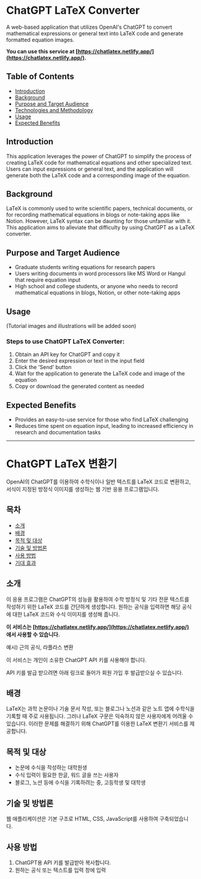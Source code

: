 # ChatGPT LaTeX Converter

A web-based application that utilizes OpenAI's ChatGPT to convert mathematical expressions or general text into LaTeX code and generate formatted equation images.

**You can use this service at [https://chatlatex.netlify.app/](https://chatlatex.netlify.app/).**


## Table of Contents

- [Introduction](#introduction)
- [Background](#background)
- [Purpose and Target Audience](#purpose-and-target-audience)
- [Technologies and Methodology](#technologies-and-methodology)
- [Usage](#usage)
- [Expected Benefits](#expected-benefits)

## Introduction

This application leverages the power of ChatGPT to simplify the process of creating LaTeX code for mathematical equations and other specialized text. Users can input expressions or general text, and the application will generate both the LaTeX code and a corresponding image of the equation.

## Background

LaTeX is commonly used to write scientific papers, technical documents, or for recording mathematical equations in blogs or note-taking apps like Notion. However, LaTeX syntax can be daunting for those unfamiliar with it. This application aims to alleviate that difficulty by using ChatGPT as a LaTeX converter.

## Purpose and Target Audience

- Graduate students writing equations for research papers
- Users writing documents in word processors like MS Word or Hangul that require equation input
- High school and college students, or anyone who needs to record mathematical equations in blogs, Notion, or other note-taking apps

## Usage

(Tutorial images and illustrations will be added soon)

### Steps to use ChatGPT LaTeX Converter:

1. Obtain an API key for ChatGPT and copy it
2. Enter the desired expression or text in the input field
3. Click the 'Send' button
4. Wait for the application to generate the LaTeX code and image of the equation
5. Copy or download the generated content as needed

## Expected Benefits

- Provides an easy-to-use service for those who find LaTeX challenging
- Reduces time spent on equation input, leading to increased efficiency in research and documentation tasks

---

# ChatGPT LaTeX 변환기

OpenAI의 ChatGPT를 이용하여 수학식이나 일반 텍스트를 LaTeX 코드로 변환하고, 서식이 지정된 방정식 이미지를 생성하는 웹 기반 응용 프로그램입니다.

## 목차

- [소개](#소개)
- [배경](#배경)
- [목적 및 대상](#목적-및-대상)
- [기술 및 방법론](#기술-및-방법론)
- [사용 방법](#사용-방법)
- [기대 효과](#기대-효과)

## 소개

이 응용 프로그램은 ChatGPT의 성능을 활용하여 수학 방정식 및 기타 전문 텍스트를 작성하기 위한 LaTeX 코드를 간단하게 생성합니다. 원하는 공식을 입력하면 해당 공식에 대한 LaTeX 코드와 수식 이미지를 생성해 줍니다.

**이 서비스는 [https://chatlatex.netlify.app/](https://chatlatex.netlify.app/) 에서 사용할 수 있습니다.**

예시) 근의 공식, 라플라스 변환

이 서비스는 개인이 소유한 ChatGPT API 키를 사용해야 합니다. 

API 키를 발급 받으려면 아래 링크로 들어가 회원 가입 후 발급받으실 수 있습니다.

[API키 발급 링크]: https://platform.openai.com/account/api-keys

## 배경

LaTeX는 과학 논문이나 기술 문서 작성, 또는 블로그나 노션과 같은 노트 앱에 수학식을 기록할 때 주로 사용됩니다. 그러나 LaTeX 구문은 익숙하지 않은 사용자에게 어려울 수 있습니다. 이러한 문제를 해결하기 위해 ChatGPT를 이용한 LaTeX 변환기 서비스를 제공합니다.

## 목적 및 대상

- 논문에 수식을 작성하는 대학원생
- 수식 입력이 필요한 한글, 워드 글을 쓰는 사용자
- 블로그, 노션 등에 수식을 기록하려는 중, 고등학생 및 대학생

## 기술 및 방법론

웹 애플리케이션은 기본 구조로 HTML, CSS, JavaScript를 사용하여 구축되었습니다. 

## 사용 방법

1. ChatGPT용 API 키를 발급받아 복사합니다.
2. 원하는 공식 또는 텍스트를 입력 창에 입력
